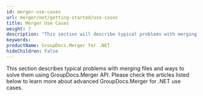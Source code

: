```yaml
---
id: merger-use-cases
url: merger/net/getting-started/use-cases
title: Merger Use Cases
weight: 7
description: "This section will describe typical problems with merging files and ways to solve them using GroupDocs.Merger for .NET library"
keywords: 
productName: GroupDocs.Merger for .NET
hideChildren: False
---
```


This section describes typical problems with merging files and ways to solve them using GroupDocs.Merger API. Please check the articles listed below to learn more about advanced GroupDocs.Merger for .NET use cases.